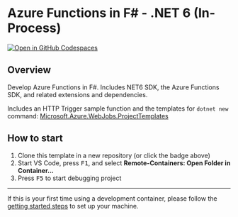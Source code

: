 # Azure Functions in F# - .NET 6 (In-Process)
[![Open in GitHub Codespaces](https://github.com/codespaces/badge.svg)](https://github.com/codespaces/new?template_repository=KnowIT-mx/AzureFunctions-FSharpTemplate)

## Overview
Develop Azure Functions in F#. Includes NET6 SDK, the Azure Functions SDK, and related extensions and dependencies.

Includes an HTTP Trigger sample function and the templates for ```dotnet new``` command:
[Microsoft.Azure.WebJobs.ProjectTemplates](https://www.nuget.org/packages/Microsoft.Azure.WebJobs.ItemTemplates)

## How to start
1. Clone this template in a new repository (or click the badge above)
1. Start VS Code, press <kbd>F1</kbd>, and select **Remote-Containers: Open Folder in Container...**
1. Press <kbd>F5</kbd> to start debugging project


---

If this is your first time using a development container, please follow the [getting started steps](https://aka.ms/vscode-remote/containers/getting-started) to set up your machine.
